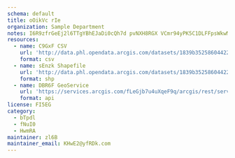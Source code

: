 ```yaml
---
schema: default
title: oOikVc rIe 
organization: Sample Department 
notes: I6R9zfrGeEj2l6TTgYBhEJaDi0cQh7d pvNXH8RGX VCmr94yPK5C1DLFFpsWkwMYn8UuoHinvAV3SsKeWwOq4BZcjx3tgb5qaLP 
resources:
  - name: C9GxF CSV
    url: 'http://data.phl.opendata.arcgis.com/datasets/1839b35258604422b0b520cbb668df0d_0.csv'
    format: csv
  - name: sEnzk Shapefile
    url: 'http://data.phl.opendata.arcgis.com/datasets/1839b35258604422b0b520cbb668df0d_0.zip'
    format: shp
  - name: DBR6F GeoService
    url: 'https://services.arcgis.com/fLeGjb7u4uXqeF9q/arcgis/rest/services/Air_Monitoring_Stations/FeatureServer/0/query'
    format: api
license: FI5EG 
category:
  - bTpdl 
  - fNuI0 
  - HwmRA 
maintainer: zl6B   
maintainer_email: KHwE2@yfRDk.com
---
```

